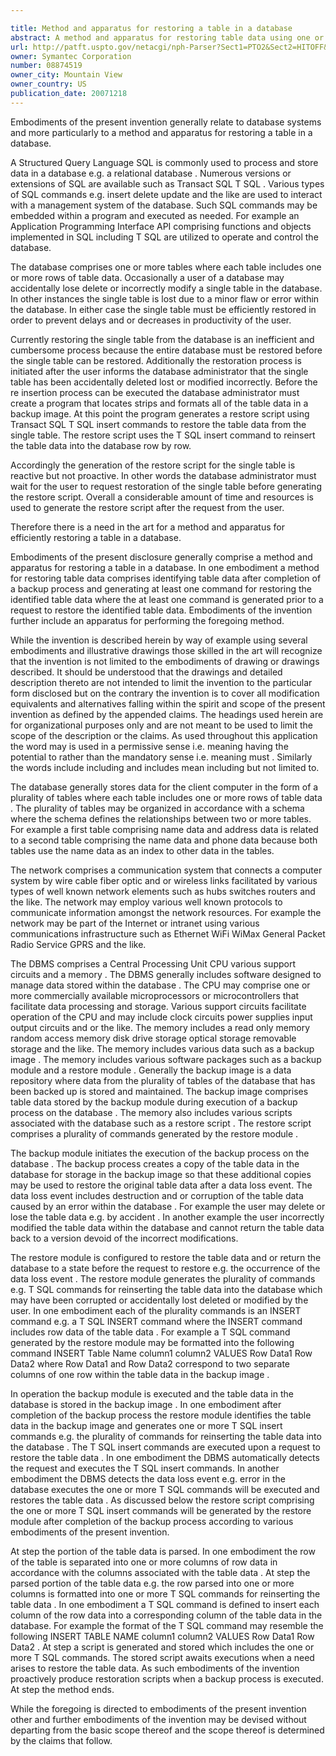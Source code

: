 ```yaml
---

title: Method and apparatus for restoring a table in a database
abstract: A method and apparatus for restoring table data using one or more restoration commands, where the one or more restoration commands are generated at the time a backup of a database comprising the table data is created. The disclosed restoring of table data comprises identifying table data after completion of a backup process on the database and generating one or more commands for restoring the table data where the one or more restoration commands are generated prior to a request to restore the table data.
url: http://patft.uspto.gov/netacgi/nph-Parser?Sect1=PTO2&Sect2=HITOFF&p=1&u=%2Fnetahtml%2FPTO%2Fsearch-adv.htm&r=1&f=G&l=50&d=PALL&S1=08874519&OS=08874519&RS=08874519
owner: Symantec Corporation
number: 08874519
owner_city: Mountain View
owner_country: US
publication_date: 20071218
---
```

Embodiments of the present invention generally relate to database systems and more particularly to a method and apparatus for restoring a table in a database.

A Structured Query Language SQL is commonly used to process and store data in a database e.g. a relational database . Numerous versions or extensions of SQL are available such as Transact SQL T SQL . Various types of SQL commands e.g. insert delete update and the like are used to interact with a management system of the database. Such SQL commands may be embedded within a program and executed as needed. For example an Application Programming Interface API comprising functions and objects implemented in SQL including T SQL are utilized to operate and control the database.

The database comprises one or more tables where each table includes one or more rows of table data. Occasionally a user of a database may accidentally lose delete or incorrectly modify a single table in the database. In other instances the single table is lost due to a minor flaw or error within the database. In either case the single table must be efficiently restored in order to prevent delays and or decreases in productivity of the user.

Currently restoring the single table from the database is an inefficient and cumbersome process because the entire database must be restored before the single table can be restored. Additionally the restoration process is initiated after the user informs the database administrator that the single table has been accidentally deleted lost or modified incorrectly. Before the re insertion process can be executed the database administrator must create a program that locates strips and formats all of the table data in a backup image. At this point the program generates a restore script using Transact SQL T SQL insert commands to restore the table data from the single table. The restore script uses the T SQL insert command to reinsert the table data into the database row by row.

Accordingly the generation of the restore script for the single table is reactive but not proactive. In other words the database administrator must wait for the user to request restoration of the single table before generating the restore script. Overall a considerable amount of time and resources is used to generate the restore script after the request from the user.

Therefore there is a need in the art for a method and apparatus for efficiently restoring a table in a database.

Embodiments of the present disclosure generally comprise a method and apparatus for restoring a table in a database. In one embodiment a method for restoring table data comprises identifying table data after completion of a backup process and generating at least one command for restoring the identified table data where the at least one command is generated prior to a request to restore the identified table data. Embodiments of the invention further include an apparatus for performing the foregoing method.

While the invention is described herein by way of example using several embodiments and illustrative drawings those skilled in the art will recognize that the invention is not limited to the embodiments of drawing or drawings described. It should be understood that the drawings and detailed description thereto are not intended to limit the invention to the particular form disclosed but on the contrary the invention is to cover all modification equivalents and alternatives falling within the spirit and scope of the present invention as defined by the appended claims. The headings used herein are for organizational purposes only and are not meant to be used to limit the scope of the description or the claims. As used throughout this application the word may is used in a permissive sense i.e. meaning having the potential to rather than the mandatory sense i.e. meaning must . Similarly the words include including and includes mean including but not limited to.

The database generally stores data for the client computer in the form of a plurality of tables where each table includes one or more rows of table data . The plurality of tables may be organized in accordance with a schema where the schema defines the relationships between two or more tables. For example a first table comprising name data and address data is related to a second table comprising the name data and phone data because both tables use the name data as an index to other data in the tables.

The network comprises a communication system that connects a computer system by wire cable fiber optic and or wireless links facilitated by various types of well known network elements such as hubs switches routers and the like. The network may employ various well known protocols to communicate information amongst the network resources. For example the network may be part of the Internet or intranet using various communications infrastructure such as Ethernet WiFi WiMax General Packet Radio Service GPRS and the like.

The DBMS comprises a Central Processing Unit CPU various support circuits and a memory . The DBMS generally includes software designed to manage data stored within the database . The CPU may comprise one or more commercially available microprocessors or microcontrollers that facilitate data processing and storage. Various support circuits facilitate operation of the CPU and may include clock circuits power supplies input output circuits and or the like. The memory includes a read only memory random access memory disk drive storage optical storage removable storage and the like. The memory includes various data such as a backup image . The memory includes various software packages such as a backup module and a restore module . Generally the backup image is a data repository where data from the plurality of tables of the database that has been backed up is stored and maintained. The backup image comprises table data stored by the backup module during execution of a backup process on the database . The memory also includes various scripts associated with the database such as a restore script . The restore script comprises a plurality of commands generated by the restore module .

The backup module initiates the execution of the backup process on the database . The backup process creates a copy of the table data in the database for storage in the backup image so that these additional copies may be used to restore the original table data after a data loss event. The data loss event includes destruction and or corruption of the table data caused by an error within the database . For example the user may delete or lose the table data e.g. by accident . In another example the user incorrectly modified the table data within the database and cannot return the table data back to a version devoid of the incorrect modifications.

The restore module is configured to restore the table data and or return the database to a state before the request to restore e.g. the occurrence of the data loss event . The restore module generates the plurality of commands e.g. T SQL commands for reinserting the table data into the database which may have been corrupted or accidentally lost deleted or modified by the user. In one embodiment each of the plurality commands is an INSERT command e.g. a T SQL INSERT command where the INSERT command includes row data of the table data . For example a T SQL command generated by the restore module may be formatted into the following command INSERT Table Name column1 column2 VALUES Row Data1 Row Data2 where Row Data1 and Row Data2 correspond to two separate columns of one row within the table data in the backup image .

In operation the backup module is executed and the table data in the database is stored in the backup image . In one embodiment after completion of the backup process the restore module identifies the table data in the backup image and generates one or more T SQL insert commands e.g. the plurality of commands for reinserting the table data into the database . The T SQL insert commands are executed upon a request to restore the table data . In one embodiment the DBMS automatically detects the request and executes the T SQL insert commands. In another embodiment the DBMS detects the data loss event e.g. error in the database executes the one or more T SQL commands will be executed and restores the table data . As discussed below the restore script comprising the one or more T SQL insert commands will be generated by the restore module after completion of the backup process according to various embodiments of the present invention.

At step the portion of the table data is parsed. In one embodiment the row of the table is separated into one or more columns of row data in accordance with the columns associated with the table data . At step the parsed portion of the table data e.g. the row parsed into one or more columns is formatted into one or more T SQL commands for reinserting the table data . In one embodiment a T SQL command is defined to insert each column of the row data into a corresponding column of the table data in the database. For example the format of the T SQL command may resemble the following INSERT TABLE NAME column1 column2 VALUES Row Data1 Row Data2 . At step a script is generated and stored which includes the one or more T SQL commands. The stored script awaits executions when a need arises to restore the table data. As such embodiments of the invention proactively produce restoration scripts when a backup process is executed. At step the method ends.

While the foregoing is directed to embodiments of the present invention other and further embodiments of the invention may be devised without departing from the basic scope thereof and the scope thereof is determined by the claims that follow.

